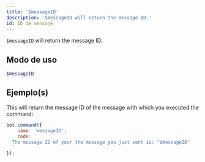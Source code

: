 ```yaml
---
title: '$messageID'
description: '$messageID will return the message ID.'
id: ID de mensaje
---
```


`$messageID` will return the message ID.

## Modo de uso

```php
$messageID
```

## Ejemplo(s)

This will return the message ID of the message with which you executed the command:

```javascript
bot.command({
    name: 'messageID',
    code: `
  The message ID of your the message you just sent is: "$messageID"
  `
});
```
